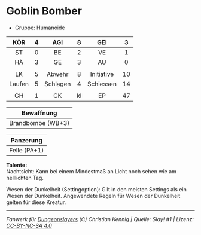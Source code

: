 # Goblin Bomber  
- Gruppe: Humanoide  

| KÖR | 4 | AGI | 8 | GEI | 3 |
| :-: | :-: | :-: | :-: | :-: | :-: |
| ST | 0 | BE | 2 | VE | 1 |
| HÄ | 3 | GE | 3 | AU | 0 |
|  |
| LK | 5 | Abwehr | 8 | Initiative | 10 |
| Laufen | 5 | Schlagen | 4 | Schiessen | 14 |
|  |
| GH | 1 | GK | kl | EP | 47 |

| Bewaffnung |
| --- |
| Brandbombe (WB+3) |


| Panzerung |
| --- |
| Felle (PA+1) |


**Talente:**  
Nachtsicht: Kann bei einem Mindestmaß an Licht noch sehen wie am helllichten Tag.

Wesen der Dunkelheit (Settingoption): Gilt in den meisten Settings als ein Wesen der Dunkelheit. Angewendete Regeln für Wesen der Dunkelheit gelten für diese Kreatur.





___
*Fanwerk für [Dungeonslayers](https://www.dungeonslayers.net/) (C) Christian Kennig | Quelle: Slay! #1 | Lizenz: [CC-BY-NC-SA 4.0](https://creativecommons.org/licenses/by-nc-sa/4.0/deed.de)*